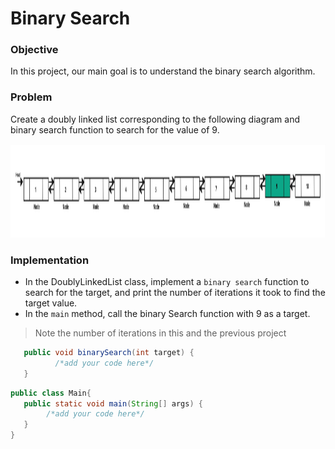 # Binary Search

### Objective
In this project, our main goal is to understand the binary search algorithm.


### Problem
Create a doubly linked list corresponding to the following diagram and binary search function to search for the value of 9.

<img width="1000" height="150" alt="linked list" src="https://github.com/SAFCSP-Team/binary-search/blob/main/Image/search-project.jpg">

### Implementation
* In the DoublyLinkedList class, implement a `binary search` function to search for the target, and  print the number of iterations it took to find the target value.
* In the `main` method, call the binary Search function with 9 as a target.

 >Note the number of iterations in this and the previous project
```java
   public void binarySearch(int target) {
          /*add your code here*/
   }
```
```java
public class Main{
   public static void main(String[] args) {
        /*add your code here*/
   }
}
```
